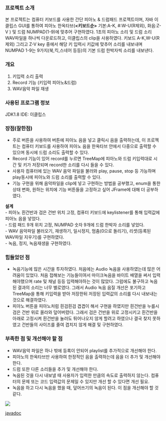 ### 프로젝트 소개
 본 프로젝트는 컴퓨터 키보드를 사용한 간단 피아노 & 드럼패드 프로젝트이며,  자바 이클립스 GUI를 통하여 피아노 한옥타브(**<키보드순>** 기본:A-K, #:W-U(R제외), 화음:Z-V ) 및 드럼 NUMPAD(1-9)에 맞추어 구현하였다. 1초의 피아노 소리 및 드럼 소리 WAV파일을 하나씩 다운로드하고, 이클립스의 clip을 사용하였다. 키보드 A-K,W-U(R제외) 그리고 Z-V key 중에서 해당 키 입력시 키값에 맞추어 소리를 내보내며 NUMPAD 1-9는 9가지(북,킥,스네어 등등)의 기본 드럼 한박자씩 소리를 내보낸다.
  
### 개요
 1. 키입력 소리 출력
 2. Record 기능 (키입력 피아노&드럼)
 3. WAV음악 파일 재생

### 사용된 프로그램 정보
   JDK1.8
   IDE: 이클립스

### 장점(잘한점)
  - 주로 버튼을 사용하여 버튼에 피아노 음을 넣고 클릭시 음을 출력하는데, 이 프로젝트는 컴퓨터 키보드를 사용하여 피아노 음을 한옥타브 안에서 다중으로 출력할 수 있으며 동시에 드럼 소리도 출력할 수 있다.
  - Record 기능이 있어 record를 누르면 TreeMap에 피아노와 드럼 키입력대로 시간 및 키가 저장되며 record한 소리를 다시 들을 수 있다.
  - 사용자 컴퓨터에 있는 WAV 음악 파일을 불러와 play, pause, stop 등 가능하며 play동시에 피아노와 드럼 소리를 출력할 수 있다.
  - 기능 구현을 위해 음악파일을 clip에 넣고 구현하는 방법을 공부했고, enum을 통한 상태 변화,  원하는 위치에 기능 버튼들을 고정하고 싶어 JFrame에 대해 더 공부하였다.  
  
  **설계** \
	- 피아노 흰건반과 검은 건반 위치 고정, 컴퓨터 키보드에 keylistener를 통해 입력값에 피아노 음을 넣었다.\
   	- 드럼 패드 9개 위치 고정, NUMPAD 숫자 9개에 드럼 한박자 소리를 넣었다.\
   	- WAV 음악파일 불러오기, 재생하기, 일시정지, 멈춤(0으로 돌리기), 리셋(등록된 WAV파일 지우기)를 구현하였다.\
   	- 녹음, 정지, 녹음재생을 구현하였다.

### 힘들었던 점
  - 녹음기능에 많은 시간을 투자하였다. 처음에는 Audio 녹음을 사용하였는데 많은 어려움이 있었다. 처음 접해보는 기능들이여서 마이크녹음을 바이트 배열을 써서 입력 해야했으며 rate 및 채널 등등 입력해야하는 것이 많았다. 그럼에도 불구하고 녹음된 결과의 소리는 너무 별로였다. 그래서 Audio 녹음 음질 개선은 포기하고 TreeMap을 통해 키입력을 받아 저장한뒤 저장된 입력값의 소리를 다시 내보내는 것으로 해결하였다.
  - 피아노 버튼을 피아노처럼 흰검흰검 겹겹이 해서 구현을 하였지만 흰건반을 누를시 검은 건반 위로 올라와 덮어버렸다. 그래서 검은 건반을 위로 고정시키고 흰건반을 아래로 고정시켜 흰건반을 눌러도 튀어나오지 않게 할려고 하였으나 결국 찾지 못하였고 건반들의 사이즈를 줄여 겹치지 않게 해결 및 구현하였다.
 
### 부족한 점 및 개선해야 할 점
 -  WAV음악 파일은 하나 밖에 등록이 안되어 playlist를 추가적으로 개선해야 한다.
 -  피아노의 한옥타브만 사용하여 한정적인 음을 출력하는데 음을 더 추가 및 개선해야 한다.
 -  드럼 또한 다른 소리들을 추가 및 개선해야 한다.
 -  녹음된 것을 다시 내보낼 때 사용자가 입력한 만큼의 속도로 출력하지 않는다. 컴퓨터의 문제 또는 코드 입력값의 문제일 수 있지만 개선 할 수 있다면 개선 필요.
 -  녹음을 하고 다시 녹음을 했을 때, 덮어쓰기의 녹음이 된다. 이 점을 개선해야 할 것 같다.

 <YoutubeLink>
<div>
  <a href="https://www.youtube.com/watch?v=sUIcFpxSJtI" target="_blank"><image src = "https://img.youtube.com/vi/sUIcFpxSJtI/mqdefault.jpg"></a>
</div>
  
  
  
[javadoc](https://imlee0216.github.io/megait_mini_project/MiniProject/doc/index.html)
